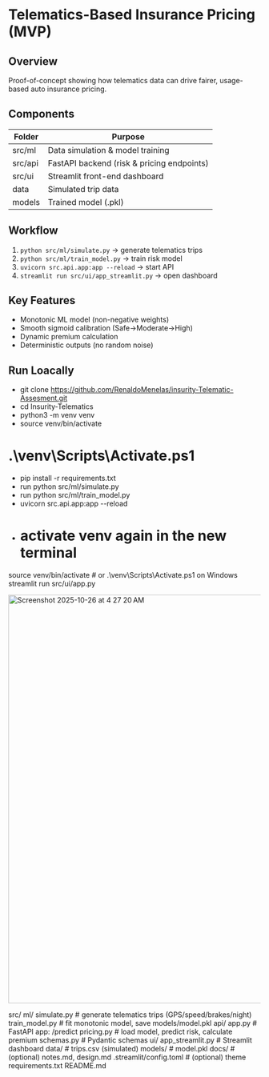 # Telematics-Based Insurance Pricing (MVP)

## Overview
Proof-of-concept showing how telematics data can drive fairer, usage-based auto insurance pricing.

## Components
| Folder | Purpose |
|---------|----------|
| src/ml | Data simulation & model training |
| src/api | FastAPI backend (risk & pricing endpoints) |
| src/ui | Streamlit front-end dashboard |
| data | Simulated trip data |
| models | Trained model (.pkl) |

## Workflow
1. `python src/ml/simulate.py` → generate telematics trips  
2. `python src/ml/train_model.py` → train risk model  
3. `uvicorn src.api.app:app --reload` → start API  
4. `streamlit run src/ui/app_streamlit.py` → open dashboard  

## Key Features
- Monotonic ML model (non-negative weights)
- Smooth sigmoid calibration (Safe→Moderate→High)
- Dynamic premium calculation
- Deterministic outputs (no random noise)

## Run Loacally

- git clone https://github.com/RenaldoMenelas/insurity-Telematic-Assesment.git
- cd Insurity-Telematics
- python3 -m venv venv 
- source venv/bin/activate
# .\venv\Scripts\Activate.ps1
- pip install -r requirements.txt
- run python src/ml/simulate.py
- run python src/ml/train_model.py
- uvicorn src.api.app:app --reload
- # activate venv again in the new terminal
source venv/bin/activate      # or .\venv\Scripts\Activate.ps1 on Windows
streamlit run src/ui/app.py

<img width="1421" height="817" alt="Screenshot 2025-10-26 at 4 27 20 AM" src="https://github.com/user-attachments/assets/e5f2e66c-0f18-4c3a-8133-829ebc765657" />




src/
  ml/
    simulate.py        # generate telematics trips (GPS/speed/brakes/night)
    train_model.py     # fit monotonic model, save models/model.pkl
  api/
    app.py             # FastAPI app: /predict
    pricing.py         # load model, predict risk, calculate premium
    schemas.py         # Pydantic schemas
  ui/
    app_streamlit.py   # Streamlit dashboard
data/                  # trips.csv (simulated)
models/                # model.pkl
docs/                  # (optional) notes.md, design.md
.streamlit/config.toml # (optional) theme
requirements.txt
README.md
